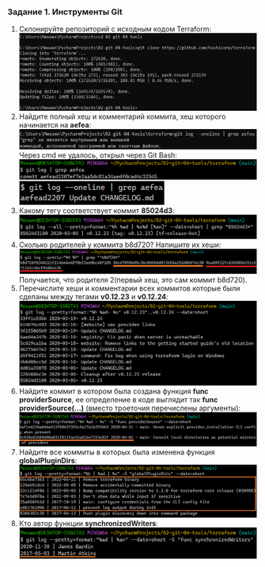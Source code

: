 ### Задание 1. Инструменты Git  

1. Склонируйте репозиторий с исходным кодом Terraform:  
![img.png](img.png)  
2. Найдите полный хеш и комментарий коммита, хеш которого начинается на **aefea**:  
![img_1.png](img_1.png)  
Через cmd не удалось, открыл через Git Bash:  
![img_2.png](img_2.png)  
![img_3.png](img_3.png)  
3. Какому тегу соответствует коммит **85024d3**:  
![img_4.png](img_4.png)  
4. Сколько родителей у коммита b8d720? Напишите их хеши:  
![img_5.png](img_5.png)  
Получается, что родителя 2(первый хеш, это сам коммит b8d720).  
5. Перечислите хеши и комментарии всех коммитов которые были сделаны между тегами **v0.12.23** и **v0.12.24**:  
![img_6.png](img_6.png)  
6. Найдите коммит в котором была создана функция **func providerSource**, ее определение в коде выглядит так **func providerSource(...)** (вместо троеточия перечислены аргументы):  
![img_7.png](img_7.png)  
7. Найдите все коммиты в которых была изменена функция **globalPluginDirs**:  
![img_8.png](img_8.png)  
8. Кто автор функции **synchronizedWriters**:  
![img_9.png](img_9.png)